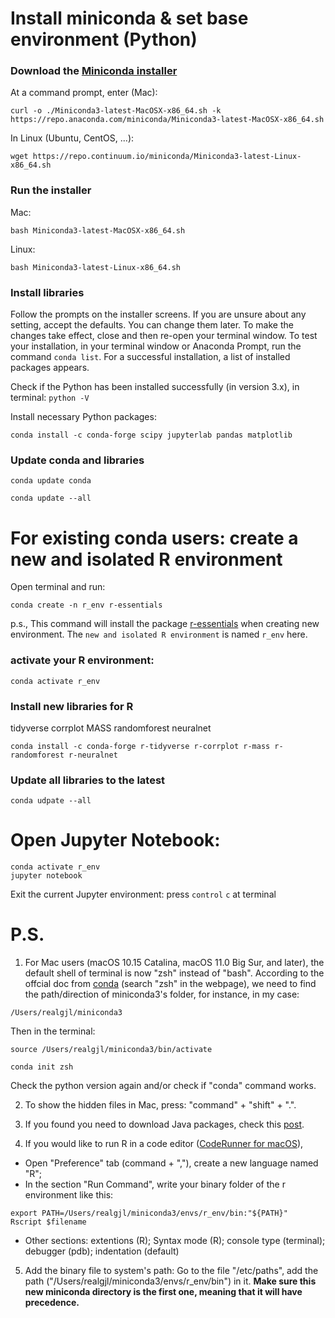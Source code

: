 # Install miniconda & set base environment (Python)
### Download the [Miniconda installer](https://repo.continuum.io/miniconda/)
At a command prompt, enter (Mac):
```terminal
curl -o ./Miniconda3-latest-MacOSX-x86_64.sh -k https://repo.anaconda.com/miniconda/Miniconda3-latest-MacOSX-x86_64.sh
```
In Linux (Ubuntu, CentOS, ...):
```terminal
wget https://repo.continuum.io/miniconda/Miniconda3-latest-Linux-x86_64.sh
```

### Run the installer
Mac:
```terminal
bash Miniconda3-latest-MacOSX-x86_64.sh
```
Linux:
```terminal
bash Miniconda3-latest-Linux-x86_64.sh
```

### Install libraries
Follow the prompts on the installer screens. If you are unsure about any setting, accept the defaults. You can change them later. To make the changes take effect, close and then re-open your terminal window. To test your installation, in your terminal window or Anaconda Prompt, run the command ```conda list```. For a successful installation, a list of installed packages appears.

Check if the Python has been installed successfully (in version 3.x), in terminal: ```python -V```

Install necessary Python packages:
```terminal
conda install -c conda-forge scipy jupyterlab pandas matplotlib
```

### Update conda and libraries
```terminal
conda update conda
```
```terminal
conda update --all
```

# For existing conda users: create a new and isolated R environment
Open terminal and run:
```terminal
conda create -n r_env r-essentials
```
p.s., This command will install the package [r-essentials](https://docs.anaconda.com/anaconda/user-guide/tasks/using-r-language/#:~:text=The%20R%20Essentials%20bundle%20contains,interpreter%20installed%20into%20new%20environments.) when creating new environment.
The ```new and isolated R environment``` is named ```r_env``` here.

### activate your R environment:
```terminal
conda activate r_env
```

### Install new libraries for R
tidyverse corrplot MASS randomforest neuralnet
```terminal
conda install -c conda-forge r-tidyverse r-corrplot r-mass r-randomforest r-neuralnet
```

### Update all libraries to the latest
```terminal
conda udpate --all
```

# Open Jupyter Notebook:
```terminal
conda activate r_env
jupyter notebook
```
Exit the current Jupyter environment: press ```control``` ```c``` at terminal

# P.S.
1. For Mac users (macOS 10.15 Catalina, macOS 11.0 Big Sur, and later), the default shell of terminal is now "zsh" instead of "bash". 
According to the offcial doc from [conda](https://docs.conda.io/projects/conda/en/latest/user-guide/install/macos.html) (search "zsh" in the webpage), we need to find the path/direction of miniconda3's folder, for instance, in my case:
```terminal
/Users/realgjl/miniconda3
```
Then in the terminal:
```terminal
source /Users/realgjl/miniconda3/bin/activate
```
```terminal
conda init zsh
```
Check the python version again and/or check if "conda" command works.

2. To show the hidden files in Mac, press: "command" + "shift" + ".".

3. If you found you need to download Java packages, check this [post](https://community.rstudio.com/t/java-problem-on-mac-mojave-solved/34223).

4. If you would like to run R in a code editor ([CodeRunner for macOS](https://coderunnerapp.com)),
 - Open "Preference" tab (command + ","), create a new language named "R";
 - In the section "Run Command", write your binary folder of the r environment like this:
```terminal
export PATH=/Users/realgjl/miniconda3/envs/r_env/bin:"${PATH}"
Rscript $filename
```
 - Other sections: extentions (R); Syntax mode (R); console type (terminal); debugger (pdb); indentation (default)

5. Add the binary file to system's path: Go to the file "/etc/paths", add the path ("/Users/realgjl/miniconda3/envs/r_env/bin") in it. **Make sure this new miniconda directory is the first one, meaning that it will have precedence.**

